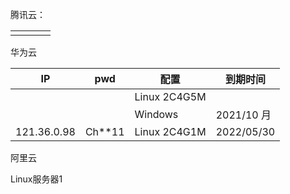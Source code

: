 腾讯云：

|      |      |      |      |
| ---- | ---- | ---- | ---- |
|      |      |      |      |



华为云

| IP          | pwd    | 配置         | 到期时间   |
| ----------- | ------ | ------------ | ---------- |
|             |        | Linux 2C4G5M |            |
|             |        | Windows      | 2021/10 月 |
| 121.36.0.98 | Ch**11 | Linux 2C4G1M | 2022/05/30 |

阿里云

Linux服务器1

